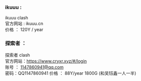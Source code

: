 ### ikuuu :
ikuuu  clash  
官方网站 : ikuuu.cn   
价格 ： 120Y / year


### 探索者 ：
探索者 clash  
官方网站：https://www.cryxr.xyz/#/login    
账号 ： 1147860941@qq.com  
密码：QQ1147860941 
价格 ： 88Y/year  1800G (和吴钰鑫一人一半) 
